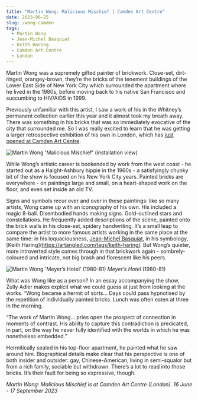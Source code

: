 ```yaml
---
title: "Martin Wong: Malicious Mischief | Camden Art Centre"
date: 2023-06-25
slug: /wong-camden
tags:
  - Martin Wong 
  - Jean-Michel Basquiat
  - Keith Haring
  - Camden Art Centre
  - London
---
```


Martin Wong was a supremely gifted painter of brickwork. Close-set, dirt-ringed, orangey-brown, they’re the bricks of the tenement buildings of the Lower East Side of New York City which surrounded the apartment where he lived in the 1980s, before moving back to his native San Francisco and succumbing to HIV/AIDS in 1999. 

Previously unfamiliar with this artist, I saw a work of his in the Whitney’s permanent collection earlier this year and it almost took my breath away. There was something in his bricks that was so immediately evocative of the city that surrounded me. So I was really excited to learn that he was getting a larger retrospective exhibition of his own in London, which has [just opened at Camden Art Centre](https://camdenartcentre.org/whats-on/martin-wong).

![Martin Wong 'Malicious Mischief' (installation view)](/wong-camden-1.jpeg)

While Wong’s artistic career is bookended by work from the west coast - he started out as a Haight-Ashbury hippie in the 1960s - a satisfyingly chunky bit of the show is focused on his New York City years. Painted bricks are everywhere - on paintings large and small, on a heart-shaped work on the floor, and even set inside an old TV. 

Signs and symbols recur over and over in these paintings: like so many artists, Wong came up with an iconography of his own. His included a magic 8-ball. Disembodied hands making signs. Gold-outlined stars and constellations. He frequently added descriptions of the scene, painted onto the brick walls in his close-set, spidery handwriting. It’s a small leap to compare the artist to more famous artists working in the same place at the same time: in his loquaciousness, [Jean-Michel Basquiat](https://artangled.com/tags/jean-michel-basquiat), in his symbology, [Keith Haring](https://artangled.com/tags/keith-haring/. But Wong’s quieter, more introverted style comes through in that brickwork again - sombrely-coloured and intricate, not big brash and florescent like his peers.

![Martin Wong 'Meyer’s Hotel' (1980-81)](/wong-camden-2.jpeg)
*Meyer’s Hotel* (1980-81)

What was Wong like as a person? In an essay accompanying the show, Zully Adler makes explicit what we could guess at just from looking at the works. “Wong became a hermit of sorts… Days could pass hypnotised by the repetition of individually painted bricks. Lunch was often eaten at three in the morning.

“The work of Martin Wong… pries open the prospect of connection in moments of contrast. His ability to capture this contradiction is predicated, in part, on the way he never fully identified with the worlds in which he was nonetheless embedded.”

Hermitically sealed in his top-floor apartment, he painted what he saw around him. Biographical details make clear that his perspective is one of both insider and outsider: gay, Chinese-American, living in semi-squalor but from a rich family, sociable but withdrawn. There’s a lot to read into those bricks. It’s their fault for being so expressive, though.

*Martin Wong: Malicious Mischief is at Camden Art Centre (London). 16 June - 17 September 2023*
